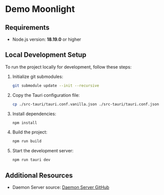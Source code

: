 # Demo Moonlight

## Requirements
- Node.js version: **18.19.0** or higher

## Local Development Setup
To run the project locally for development, follow these steps:

1. Initialize git submodules:
   ```bash
   git submodule update --init --recursive
   ```

2. Copy the Tauri configuration file:
   ```bash
   cp ./src-tauri/tauri.conf.vanilla.json ./src-tauri/tauri.conf.json
   ```

3. Install dependencies:
   ```bash
   npm install
   ```

4. Build the project:
   ```bash
   npm run build
   ```

5. Start the development server:
   ```bash
   npm run tauri dev
   ```


## Additional Resources
- Daemon Server source: [Daemon Server GitHub](https://github.com/thinkonmay/binary/blob/groupobright/daemon.exe)